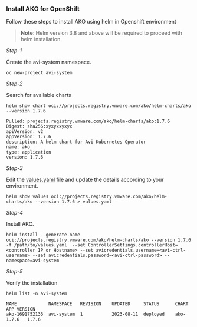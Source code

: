 ### Install AKO for OpenShift

Follow these steps to install AKO using helm in Openshift environment

> **Note**: Helm version 3.8 and above will be required to proceed with helm installation.

*Step-1*

Create the avi-system namespace.

```
oc new-project avi-system
```

*Step-2*

Search for available charts

```
helm show chart oci://projects.registry.vmware.com/ako/helm-charts/ako --version 1.7.6

Pulled: projects.registry.vmware.com/ako/helm-charts/ako:1.7.6
Digest: sha256:xyxyxxyxyx
apiVersion: v2
appVersion: 1.7.6
description: A helm chart for Avi Kubernetes Operator
name: ako
type: application
version: 1.7.6
```

*Step-3*

Edit the [values.yaml](../install/helm.md#parameters) file and update the details according to your environment.

```
helm show values oci://projects.registry.vmware.com/ako/helm-charts/ako --version 1.7.6 > values.yaml

```

*Step-4*

Install AKO.

```
helm install --generate-name oci://projects.registry.vmware.com/ako/helm-charts/ako --version 1.7.6 -f /path/to/values.yaml  --set ControllerSettings.controllerHost=<controller IP or Hostname> --set avicredentials.username=<avi-ctrl-username> --set avicredentials.password=<avi-ctrl-password> --namespace=avi-system
```


*Step-5*

Verify the installation

```
helm list -n avi-system

NAME          	NAMESPACE 	REVISION	UPDATED     STATUS  	CHART    	APP VERSION
ako-1691752136	avi-system	1       	2023-08-11	deployed	ako-1.7.6	1.7.6
```

